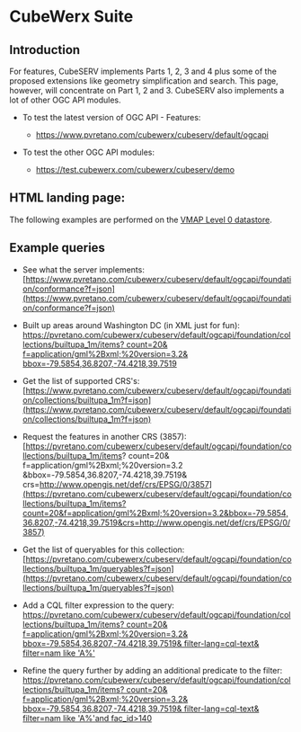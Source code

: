 # CubeWerx Suite

## Introduction 

For features, CubeSERV implements Parts 1, 2, 3 and 4 plus some of the proposed
extensions like geometry simplification and search.  This page, however, will
concentrate on Part 1, 2 and 3.  CubeSERV also implements a lot of other OGC
API modules.

* To test the latest version of OGC API - Features:
  * https://www.pvretano.com/cubewerx/cubeserv/default/ogcapi

* To test the other OGC API modules:
  * https://test.cubewerx.com/cubewerx/cubeserv/demo

## HTML landing page:

The following examples are performed on the [VMAP Level 0 datastore](https://www.pvretano.com/cubewerx/cubeserv/default/ogcapi/foundation).

## Example queries

* See what the server implements:
[https://www.pvretano.com/cubewerx/cubeserv/default/ogcapi/foundation/conformance?f=json](https://www.pvretano.com/cubewerx/cubeserv/default/ogcapi/foundation/conformance?f=json)

* Built up areas around Washington DC (in XML just for fun):
[https://pvretano.com/cubewerx/cubeserv/default/ogcapi/foundation/collections/builtupa_1m/items?
count=20&  
f=application/gml%2Bxml;%20version=3.2&  
bbox=-79.5854,36.8207,-74.4218,39.7519](https://pvretano.com/cubewerx/cubeserv/default/ogcapi/foundation/collections/builtupa_1m/items?count=20&f=application/gml%2Bxml;%20version=3.2&bbox=-79.5854,36.8207,-74.4218,39.7519)

* Get the list of supported CRS's:
[https://www.pvretano.com/cubewerx/cubeserv/default/ogcapi/foundation/collections/builtupa_1m?f=json](https://www.pvretano.com/cubewerx/cubeserv/default/ogcapi/foundation/collections/builtupa_1m?f=json)

* Request the features in another CRS (3857):
[https://pvretano.com/cubewerx/cubeserv/default/ogcapi/foundation/collections/builtupa_1m/items?
count=20&
f=application/gml%2Bxml;%20version=3.2
&bbox=-79.5854,36.8207,-74.4218,39.7519&
crs=http://www.opengis.net/def/crs/EPSG/0/3857](https://pvretano.com/cubewerx/cubeserv/default/ogcapi/foundation/collections/builtupa_1m/items?count=20&f=application/gml%2Bxml;%20version=3.2&bbox=-79.5854,36.8207,-74.4218,39.7519&crs=http://www.opengis.net/def/crs/EPSG/0/3857)

* Get the list of queryables for this collection:
[https://pvretano.com/cubewerx/cubeserv/default/ogcapi/foundation/collections/builtupa_1m/queryables?f=json](https://pvretano.com/cubewerx/cubeserv/default/ogcapi/foundation/collections/builtupa_1m/queryables?f=json)

* Add a CQL filter expression to the query:
[https://pvretano.com/cubewerx/cubeserv/default/ogcapi/foundation/collections/builtupa_1m/items?
count=20&
f=application/gml%2Bxml;%20version=3.2&
bbox=-79.5854,36.8207,-74.4218,39.7519&
filter-lang=cql-text&
filter=nam like 'A%'](https://pvretano.com/cubewerx/cubeserv/default/ogcapi/foundation/collections/builtupa_1m/items?count=20&f=application/gml%2Bxml;%20version=3.2&bbox=-79.5854,36.8207,-74.4218,39.7519&filter-lang=cql-text&filter=nam%20like%20%27A%25%27)

* Refine the query further by adding an additional predicate to the filter:
[https://pvretano.com/cubewerx/cubeserv/default/ogcapi/foundation/collections/builtupa_1m/items?
count=20&
f=application/gml%2Bxml;%20version=3.2&
bbox=-79.5854,36.8207,-74.4218,39.7519&
filter-lang=cql-text&
filter=nam like 'A%'and fac_id>140](https://pvretano.com/cubewerx/cubeserv/default/ogcapi/foundation/collections/builtupa_1m/items?count=20&f=application/gml%2Bxml;%20version=3.2&bbox=-79.5854,36.8207,-74.4218,39.7519&filter-lang=cql-text&filter=nam%20like%20%27A%25%27%20and%20fac_id%3E140)

